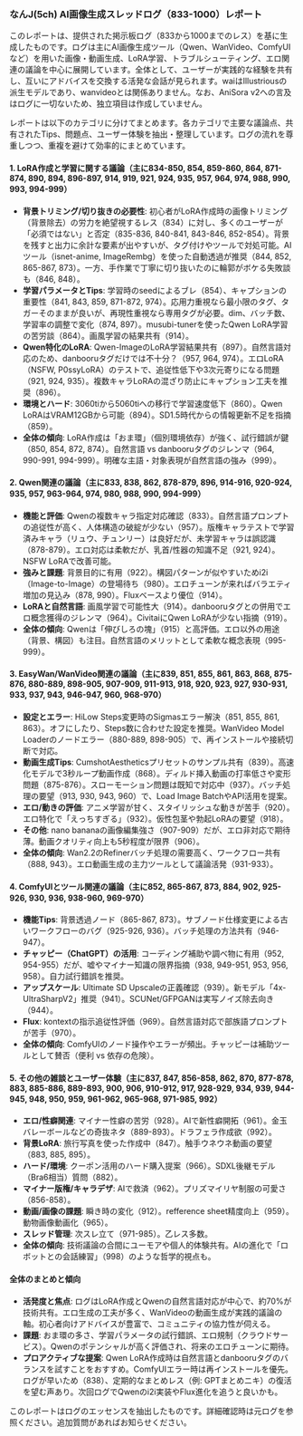 ### なんJ(5ch) AI画像生成スレッドログ（833-1000）レポート

このレポートは、提供された掲示板ログ（833から1000までのレス）を基に生成したものです。ログは主にAI画像生成ツール（Qwen、WanVideo、ComfyUIなど）を用いた画像・動画生成、LoRA学習、トラブルシューティング、エロ関連の議論を中心に展開しています。全体として、ユーザーが実践的な経験を共有し、互いにアドバイスを交換する活発な会話が見られます。waiはIllustriousの派生モデルであり、wanvideoとは関係ありません。なお、AniSora v2への言及はログに一切ないため、独立項目は作成していません。

レポートは以下のカテゴリに分けてまとめます。各カテゴリで主要な議論点、共有されたTips、問題点、ユーザー体験を抽出・整理しています。ログの流れを尊重しつつ、重複を避けて効率的にまとめています。

#### 1. LoRA作成と学習に関する議論（主に834-850, 854, 859-860, 864, 871-874, 890, 894, 896-897, 914, 919, 921, 924, 935, 957, 964, 974, 988, 990, 993, 994-999）
   - **背景トリミング/切り抜きの必要性**: 初心者がLoRA作成時の画像トリミング（背景除去）の労力を絶望視するレス（834）に対し、多くのユーザーが「必須ではない」と否定（835-836, 840-841, 843-846, 852-854）。背景を残すと出力に余計な要素が出やすいが、タグ付けやツールで対処可能。AIツール（isnet-anime, ImageRembg）を使った自動透過が推奨（844, 852, 865-867, 873）。一方、手作業で丁寧に切り抜いたのに輪郭がボケる失敗談も（846, 848）。
   - **学習パラメータとTips**: 学習時のseedによるブレ（854）、キャプションの重要性（841, 843, 859, 871-872, 974）。応用力重視なら最小限のタグ、タガーそのままが良いが、再現性重視なら専用タグが必要。dim、バッチ数、学習率の調整で変化（874, 897）。musubi-tunerを使ったQwen LoRA学習の苦労談（864）。画風学習の結果共有（914）。
   - **Qwen特化のLoRA**: Qwen-ImageのLoRA学習結果共有（897）。自然言語対応のため、danbooruタグだけでは不十分？（957, 964, 974）。エロLoRA（NSFW, P0ssyLoRA）のテストで、追従性低下や3次元寄りになる問題（921, 924, 935）。複数キャラLoRAの混ざり防止にキャプション工夫を推奨（896）。
   - **環境とハード**: 3060tiから5060tiへの移行で学習速度低下（860）。Qwen LoRAはVRAM12GBから可能（894）。SD1.5時代からの情報更新不足を指摘（859）。
   - **全体の傾向**: LoRA作成は「おま環」（個別環境依存）が強く、試行錯誤が鍵（850, 854, 872, 874）。自然言語 vs danbooruタグのジレンマ（964, 990-991, 994-999）。明確な主語・対象表現が自然言語の強み（999）。

#### 2. Qwen関連の議論（主に833, 838, 862, 878-879, 896, 914-916, 920-924, 935, 957, 963-964, 974, 980, 988, 990, 994-999）
   - **機能と評価**: Qwenの複数キャラ指定対応確認（833）。自然言語プロンプトの追従性が高く、人体構造の破綻が少ない（957）。版権キャラテストで学習済みキャラ（リュウ、チュンリー）は良好だが、未学習キャラは誤認識（878-879）。エロ対応は柔軟だが、乳首/性器の知識不足（921, 924）。NSFW LoRAで改善可能。
   - **強みと課題**: 背景目的に有用（922）。構図パターンが似やすいためi2i（Image-to-Image）の登場待ち（980）。エロチューンが来ればバラエティ増加の見込み（878, 990）。Fluxベースより優位（914）。
   - **LoRAと自然言語**: 画風学習で可能性大（914）。danbooruタグとの併用でエロ概念獲得のジレンマ（964）。CivitaiにQwen LoRAが少ない指摘（919）。
   - **全体の傾向**: Qwenは「伸びしろの塊」（915）と高評価。エロ以外の用途（背景、構図）も注目。自然言語のメリットとして柔軟な概念表現（995-999）。

#### 3. EasyWan/WanVideo関連の議論（主に839, 851, 855, 861, 863, 868, 875-876, 880-889, 898-905, 907-909, 911-913, 918, 920, 923, 927, 930-931, 933, 937, 943, 946-947, 960, 968-970）
   - **設定とエラー**: HiLow Steps変更時のSigmasエラー解決（851, 855, 861, 863）。オフにしたり、Steps数に合わせた設定を推奨。WanVideo Model Loaderのノードエラー（880-889, 898-905）で、再インストールや接続切断で対応。
   - **動画生成Tips**: CumshotAestheticsプリセットのサンプル共有（839）。高速化モデルで3秒ループ動画作成（868）。ディルド挿入動画の打率低さや変形問題（875-876）。スローモーション問題は既知で対応中（937）。バッチ処理の要望（913, 930, 943, 960）で、Load Image BatchやAPI活用を提案。
   - **エロ/動きの評価**: アニメ学習が甘く、スタイリッシュな動きが苦手（920）。エロ特化で「えっちすぎる」（932）。仮性包茎や勃起LoRAの要望（918）。
   - **その他**: nano bananaの画像編集強さ（907-909）だが、エロ非対応で期待薄。動画クオリティ向上も5秒程度が限界（906）。
   - **全体の傾向**: Wan2.2のRefinerバッチ処理の需要高く、ワークフロー共有（888, 943）。エロ動画生成の主力ツールとして議論活発（931-933）。

#### 4. ComfyUIとツール関連の議論（主に852, 865-867, 873, 884, 902, 925-926, 930, 936, 938-960, 969-970）
   - **機能Tips**: 背景透過ノード（865-867, 873）。サブノード仕様変更による古いワークフローのバグ（925-926, 936）。バッチ処理の方法共有（946-947）。
   - **チャッピー（ChatGPT）の活用**: コーディング補助や調べ物に有用（952, 954-955）だが、嘘やマイナー知識の限界指摘（938, 949-951, 953, 956, 958）。自力試行錯誤を推奨。
   - **アップスケール**: Ultimate SD Upscaleの正義確認（939）。新モデル「4x-UltraSharpV2」推奨（941）。SCUNet/GFPGANは実写ノイズ除去向き（944）。
   - **Flux**: kontextの指示追従性評価（969）。自然言語対応で部族語プロンプトが苦手（970）。
   - **全体の傾向**: ComfyUIのノード操作やエラーが頻出。チャッピーは補助ツールとして賛否（便利 vs 依存の危険）。

#### 5. その他の雑談とユーザー体験（主に837, 847, 856-858, 862, 870, 877-878, 883, 885-886, 889-893, 900, 906, 910-912, 917, 928-929, 934, 939, 944-945, 948, 950, 959, 961-962, 965-968, 971-985, 992）
   - **エロ/性癖関連**: マイナー性癖の苦労（928）。AIで新性癖開拓（961）。金玉バレーボールなどの奇抜ネタ（889-893）。ドラフェラ作成欲（992）。
   - **背景LoRA**: 旅行写真を使った作成中（847）。触手ウネウネ動画の要望（883, 885, 895）。
   - **ハード/環境**: クーポン活用のハード購入提案（966）。SDXL後継モデル（Bra6相当）質問（882）。
   - **マイナー版権/キャラデザ**: AIで救済（962）。プリズマイリヤ制服の可愛さ（856-858）。
   - **動画/画像の課題**: 瞬き時の変化（912）。refference sheet精度向上（959）。動物画像動画化（965）。
   - **スレッド管理**: 次スレ立て（971-985）。乙レス多数。
   - **全体の傾向**: 技術議論の合間にユーモアや個人的体験共有。AIの進化で「ロボットとの会話練習」（998）のような哲学的視点も。

#### 全体のまとめと傾向
- **活発度と焦点**: ログはLoRA作成とQwenの自然言語対応が中心で、約70%が技術共有。エロ生成の工夫が多く、WanVideoの動画生成が実践的議論の軸。初心者向けアドバイスが豊富で、コミュニティの協力性が伺える。
- **課題**: おま環の多さ、学習パラメータの試行錯誤、エロ規制（クラウドサービス）。Qwenのポテンシャルが高く評価され、将来のエロチューンに期待。
- **プロアクティブな提案**: Qwen LoRA作成時は自然言語とdanbooruタグのバランスを試すことをおすすめ。ComfyUIエラー時は再インストールを優先。ログが早いため（838）、定期的なまとめレス（例: GPTまとめニキ）の復活を望む声あり。次回ログでQwenのi2i実装やFlux進化を追うと良いかも。

このレポートはログのエッセンスを抽出したものです。詳細確認時は元ログを参照ください。追加質問があればお知らせください。